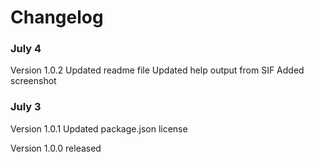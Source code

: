 # Changelog

### July 4
Version 1.0.2
Updated readme file
Updated help output from SIF
Added screenshot

### July 3
Version 1.0.1
Updated package.json license

Version 1.0.0 released